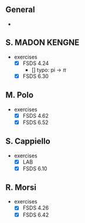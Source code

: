 ## General

* 

## S. MADON KENGNE

* exercises
  * [x] FSDS 4.24
    * [] typo: pi -> $\pi$
  * [x] FSDS 6.30

## M. Polo

* exercises
  * [x] FSDS 4.62
  * [x] FSDS 6.52

## S. Cappiello

* exercises
  * [x] LAB
  * [x] FSDS 6.10

## R. Morsi

* exercises
  * [x] FSDS 4.26
  * [x] FSDS 6.42
